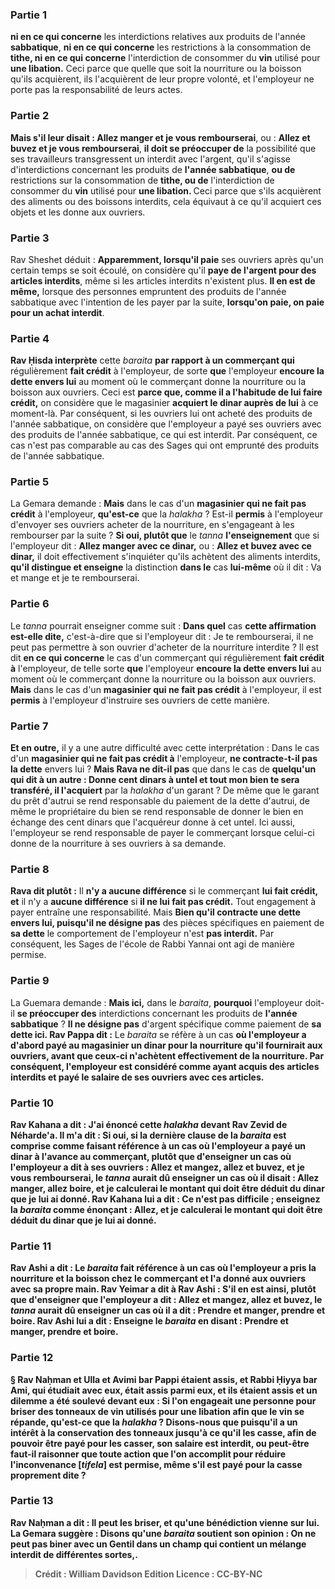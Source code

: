
### Partie 1
<b>ni en ce qui concerne</b> les interdictions relatives aux produits de l'année <b>sabbatique</b>, <b>ni en ce qui concerne</b> les restrictions à la consommation de <b>tithe, ni en ce qui concerne</b> l'interdiction de consommer du <b>vin</b> utilisé pour <b>une libation.</b> Ceci parce que quelle que soit la nourriture ou la boisson qu'ils acquièrent, ils l'acquièrent de leur propre volonté, et l'employeur ne porte pas la responsabilité de leurs actes.

### Partie 2
<b>Mais s'il leur disait : Allez manger et je vous rembourserai</b>, ou : <b>Allez et buvez et je vous rembourserai</b>, <b>il doit se préoccuper de</b> la possibilité que ses travailleurs transgressent un interdit avec l'argent, qu'il s'agisse d'interdictions concernant les produits de <b>l'année sabbatique</b>, <b>ou de</b> restrictions sur la consommation de <b>tithe, ou de</b> l'interdiction de consommer du <b>vin</b> utilisé pour <b>une libation. </b> Ceci parce que s'ils acquièrent des aliments ou des boissons interdits, cela équivaut à ce qu'il acquiert ces objets et les donne aux ouvriers.

### Partie 3
Rav Sheshet déduit : <b>Apparemment, lorsqu'il paie</b> ses ouvriers après qu'un certain temps se soit écoulé, on considère qu'il <b>paye de l'argent pour des articles interdits</b>, même si les articles interdits n'existent plus. <b>Il en est de même,</b> lorsque des personnes empruntent des produits de l'année sabbatique avec l'intention de les payer par la suite, <b>lorsqu'on paie, on paie pour un achat interdit</b>.

### Partie 4
<b>Rav Ḥisda interprète</b> cette <i>baraita</i> <b>par rapport à un commerçant qui</b> régulièrement <b>fait crédit</b> à l'employeur, de sorte <b>que</b> l'employeur <b>encoure la dette envers lui</b> au moment où le commerçant donne la nourriture ou la boisson aux ouvriers. Ceci est <b>parce que, comme il a l'habitude de lui faire crédit,</b> on considère que le magasinier <b>acquiert le dinar auprès de lui</b> à ce moment-là. Par conséquent, si les ouvriers lui ont acheté des produits de l'année sabbatique, on considère que l'employeur a payé ses ouvriers avec des produits de l'année sabbatique, ce qui est interdit. Par conséquent, ce cas n'est pas comparable au cas des Sages qui ont emprunté des produits de l'année sabbatique.

### Partie 5
La Gemara demande : <b>Mais</b> dans le cas d'un <b>magasinier qui ne fait pas crédit</b> à l'employeur, <b>qu'est-ce</b> que la <i>halakha</i> ? Est-il <b>permis</b> à l'employeur d'envoyer ses ouvriers acheter de la nourriture, en s'engageant à les rembourser par la suite ? <b>Si oui, plutôt que</b> le <i>tanna</i> <b>l'enseignement</b> que si l'employeur dit : <b>Allez manger avec ce dinar,</b> ou : <b>Allez et buvez avec ce dinar,</b> il doit effectivement s'inquiéter qu'ils achètent des aliments interdits, <b>qu'il distingue et enseigne</b> la distinction <b>dans le</b> cas <b>lui-même</b> où il dit : Va et mange et je te rembourserai.

### Partie 6
Le <i>tanna</i> pourrait enseigner comme suit : <b>Dans quel</b> cas <b>cette affirmation est-elle dite,</b> c'est-à-dire que si l'employeur dit : Je te rembourserai, il ne peut pas permettre à son ouvrier d'acheter de la nourriture interdite ? Il est dit <b>en ce qui concerne</b> le cas d'un commerçant qui</b> régulièrement <b>fait crédit à</b> l'employeur, de telle sorte <b>que</b> l'employeur <b>encoure la dette envers lui</b> au moment où le commerçant donne la nourriture ou la boisson aux ouvriers. <b>Mais</b> dans le cas d'un <b>magasinier qui ne fait pas crédit</b> à l'employeur, il est <b>permis</b> à l'employeur d'instruire ses ouvriers de cette manière.

### Partie 7
<b>Et en outre,</b> il y a une autre difficulté avec cette interprétation : Dans le cas d'un <b>magasinier qui ne fait pas crédit à</b> l'employeur, <b>ne contracte-t-il pas la dette</b> envers lui ? <b>Mais Rava ne dit-il pas</b> que dans le cas de <b>quelqu'un qui dit à un autre : Donne cent dinars à untel et tout mon bien te sera transféré, il l'acquiert</b> par la <i>halakha</i> d'un garant ?</b> De même que le garant du prêt d'autrui se rend responsable du paiement de la dette d'autrui, de même le propriétaire du bien se rend responsable de donner le bien en échange des cent dinars que l'acquéreur donne à cet untel. Ici aussi, l'employeur se rend responsable de payer le commerçant lorsque celui-ci donne de la nourriture à ses ouvriers à sa demande.

### Partie 8
<b>Rava dit plutôt :</b> Il <b>n'y a aucune différence</b> si le commerçant <b>lui fait crédit, et</b> il n'y a <b>aucune différence</b> si <b>il ne lui fait pas crédit.</b> Tout engagement à payer entraîne une responsabilité. Mais <b>Bien qu'il contracte une dette envers lui, puisqu'il ne désigne pas</b> des pièces spécifiques en paiement de <b>sa dette</b> le comportement de l'employeur n'est <b>pas interdit.</b> Par conséquent, les Sages de l'école de Rabbi Yannai ont agi de manière permise.

### Partie 9
La Guemara demande : <b>Mais ici,</b> dans le <i>baraita</i>, <b>pourquoi</b> l'employeur doit-il <b>se préoccuper des</b> interdictions concernant les produits de <b>l'année sabbatique</b> ? <b>Il ne désigne pas</b> d'argent spécifique comme paiement de <b>sa dette ici. Rav Pappa dit :</b> Le <i>baraita</i> se réfère à un cas <b>où l'employeur a <b>d'abord</b> payé au magasinier <b>un dinar</b> pour la nourriture qu'il fournirait aux ouvriers, avant que ceux-ci n'achètent effectivement de la nourriture. Par conséquent, l'employeur est considéré comme ayant acquis des articles interdits et payé le salaire de ses ouvriers avec ces articles.

### Partie 10
<b>Rav Kahana a dit : J'ai énoncé</b> cette <b><i>halakha</i> devant Rav Zevid de Néharde'a. Il m'a dit : Si oui,</b> si la dernière clause de la <i>baraita</i> est comprise comme faisant référence à un cas où l'employeur a payé un dinar à l'avance au commerçant, <b>plutôt que d'enseigner</b> un cas où l'employeur a dit à ses ouvriers : <b>Allez et mangez, allez et buvez, et je vous rembourserai</b>, le <i>tanna</i> <b>aurait dû</b> enseigner un cas où il disait : <b>Allez manger, allez boire, et je calculerai</b> le montant qui doit être déduit du dinar que je lui ai donné. Rav Kahana <b>lui a dit :</b> Ce n'est pas difficile ; <b>enseignez</b> la <i>baraita</i> comme énonçant : <b>Allez, et je calculerai</b> le montant qui doit être déduit du dinar que je lui ai donné.

### Partie 11
<b>Rav Ashi a dit :</b> Le <i>baraita</i> fait référence à un cas <b>où l'employeur <b>a pris</b> la nourriture et la boisson chez le commerçant <b>et l'a donné</b> aux ouvriers <b>avec</b> sa propre <b>main. Rav Yeimar a dit à Rav Ashi : S'il en est ainsi, plutôt que d'enseigner</b> que l'employeur a dit : <b>Allez et mangez, allez et buvez,</b> le <i>tanna</i> <b>aurait dû</b> enseigner un cas où il a dit : <b>Prendre et manger, prendre et boire.</b> Rav Ashi <b>lui a dit : Enseigne</b> le <i>baraita</i> en disant : <b>Prendre et manger, prendre et boire.</b>

### Partie 12
§ <b>Rav Naḥman et Ulla et Avimi bar Pappi étaient assis, et Rabbi Ḥiyya bar Ami,</b> qui étudiait avec eux, <b>était assis parmi eux, et ils étaient assis et un dilemme a été soulevé devant eux : </b> Si l'on <b>engageait</b> une personne <b>pour briser</b> des tonneaux de <b>vin</b> utilisés pour <b>une libation</b> afin que le vin se répande, <b>qu'est-ce que</b> la <i>halakha</i> ? <b>Disons-nous</b> que <b>puisqu'il a un intérêt à la conservation</b> des tonneaux jusqu'à ce qu'il les casse, afin de pouvoir être payé pour les casser, son salaire est <b>interdit, ou peut-être</b> faut-il raisonner que <b>toute action</b> que l'on accomplit <b>pour réduire l'inconvenance [<i>tifela</i>] est permise,</b> même s'il est payé pour la casse proprement dite ?

### Partie 13
<b>Rav Naḥman a dit : Il peut les briser</b>, <b>et qu'une bénédiction vienne sur lui.</b> La Gemara suggère : <b>Disons</b> qu'une <i>baraita</i> <b>soutient</b> son opinion : <b>On ne peut pas biner avec un Gentil dans</b> un champ qui contient un mélange interdit de <b>différentes sortes,</b>.

>Crédit : William Davidson Edition
>Licence : CC-BY-NC